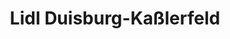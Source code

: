 ---
title: "Lidl Duisburg-Kaßlerfeld"
url: /duisburg/lidl-duisburg-kasslerfeld/
shop: Supermarkt
---